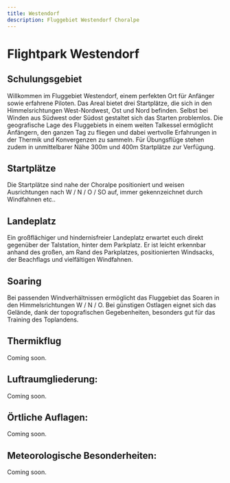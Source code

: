 ```yaml
---
title: Westendorf
description: Fluggebiet Westendorf Choralpe
---
```


# Flightpark Westendorf 


## Schulungsgebiet 

Willkommen im Fluggebiet Westendorf, einem perfekten Ort für Anfänger sowie erfahrene Piloten. Das Areal bietet drei Startplätze, die sich in den Himmelsrichtungen West-Nordwest, Ost und Nord befinden. Selbst bei Winden aus Südwest oder Südost gestaltet sich das Starten problemlos. Die geografische Lage des Fluggebiets in einem weiten Talkessel ermöglicht Anfängern, den ganzen Tag zu fliegen und dabei wertvolle Erfahrungen in der Thermik und Konvergenzen zu sammeln. Für Übungsflüge stehen zudem in unmittelbarer Nähe 300m und 400m Startplätze zur Verfügung.

## Startplätze

Die Startplätze sind nahe der Choralpe positioniert und weisen Ausrichtungen nach W / N / O / SO auf, immer gekennzeichnet durch Windfahnen etc..

## Landeplatz

Ein großflächiger und hindernisfreier Landeplatz erwartet euch direkt gegenüber der Talstation, hinter dem Parkplatz. Er ist leicht erkennbar anhand des großen, am Rand des Parkplatzes, positionierten Windsacks, der Beachflags und vielfältigen Windfahnen.

## Soaring

Bei passenden Windverhältnissen ermöglicht das Fluggebiet das Soaren in den Himmelsrichtungen W / N / O. Bei günstigen Ostlagen eignet sich das Gelände, dank der topografischen Gegebenheiten, besonders gut für das Training des Toplandens.

## Thermikflug

Coming soon.

## Luftraumgliederung:

Coming soon.

## Örtliche Auflagen:

Coming soon.

## Meteorologische Besonderheiten:

Coming soon.
